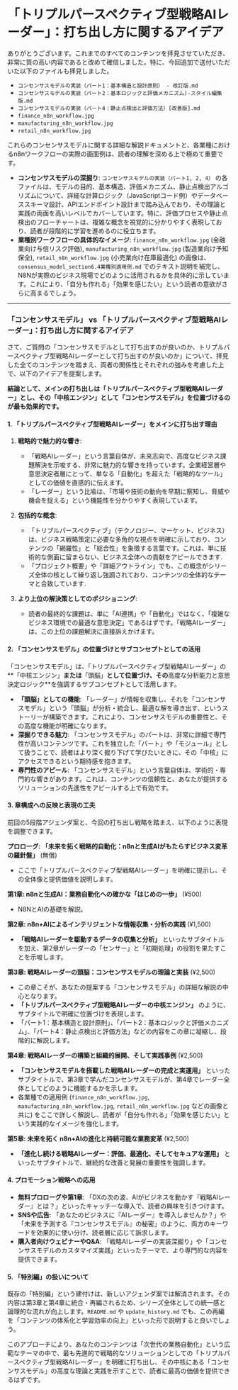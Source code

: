 # 「トリプルパースペクティブ型戦略AIレーダー」：打ち出し方に関するアイデア

ありがとうございます。これまでのすべてのコンテンツを拝見させていただき、非常に質の高い内容であると改めて確信しました。特に、今回追加で送付いただいた以下のファイルも拝見しました。

* `コンセンサスモデルの実装（パート1：基本構造と設計原則） - 改訂版.md`
* `コンセンサスモデルの実装（パート2：基本ロジックと評価メカニズム)-スタイル編集版.md`
* `コンセンサスモデルの実装（パート4：静止点検出と評価方法）[改善版].md`
* `finance_n8n_workflow.jpg`
* `manufacturing_n8n_workflow.jpg`
* `retail_n8n_workflow.jpg`

これらのコンセンサスモデルに関する詳細な解説ドキュメントと、各業種におけるn8nワークフローの実際の画面例は、読者の理解を深める上で極めて重要です。

* **コンセンサスモデルの深掘り**: `コンセンサスモデルの実装（パート1, 2, 4）` の各ファイルは、モデルの目的、基本構造、評価メカニズム、静止点検出アルゴリズムについて、詳細な計算ロジック（JavaScriptコード例）やデータベーススキーマ設計、APIエンドポイント設計まで踏み込んでおり、その理論と実践の両面を高いレベルでカバーしています。特に、評価プロセスや静止点検出のフローチャートは、複雑な概念を視覚的に分かりやすく表現しており、読者が段階的に学習を進めるのに役立ちます。
* **業種別ワークフローの具体的なイメージ**: `finance_n8n_workflow.jpg` (金融業向け与信リスク評価), `manufacturing_n8n_workflow.jpg` (製造業向け予知保全), `retail_n8n_workflow.jpg` (小売業向け在庫最適化) の画像は、`consensus_model_section6.4業種別適用例.md` でのテキスト説明を補完し、N8Nが実際のビジネス現場でどのように活用されるかを具体的に示しています。これにより、「自分も作れる」「効果を感じたい」という読者の意欲がさらに高まるでしょう。

---

### 「コンセンサスモデル」 vs 「トリプルパースペクティブ型戦略AIレーダー」：打ち出し方に関するアイデア

さて、ご質問の「コンセンサスモデルとして打ち出すのが良いのか、トリプルパースペクティブ型戦略AIレーダーとして打ち出すのが良いのか」について、拝見した全てのコンテンツを踏まえ、両者の関係性とそれぞれの強みを考慮した上で、以下のアイデアを提案します。

**結論として、メインの打ち出しは「トリプルパースペクティブ型戦略AIレーダー」とし、その「中核エンジン」として「コンセンサスモデル」を位置づけるのが最も効果的です。**

#### 1. 「トリプルパースペクティブ型戦略AIレーダー」をメインに打ち出す理由

1.  **戦略的で魅力的な響き**:
    * 「戦略AIレーダー」という言葉自体が、未来志向で、高度なビジネス課題解決を示唆する、非常に魅力的な響きを持っています。企業経営層や意思決定者層にとって、単なる「自動化」を超えた「戦略的なツール」としての価値を直感的に伝えます。
    * 「レーダー」という比喩は、「市場や技術の動向を早期に察知し、脅威や機会を捉える」という機能性を分かりやすく表現しています。

2.  **包括的な概念**:
    * 「トリプルパースペクティブ」（テクノロジー、マーケット、ビジネス）は、ビジネス戦略策定に必要な多角的な視点を明確に示しており、コンテンツの「網羅性」と「総合性」を象徴する言葉です。これは、単に技術的な側面に留まらない、ビジネス全体への貢献をアピールできます.
    * 「プロジェクト概要」や「詳細アウトライン」でも、この概念がシリーズ全体の核として繰り返し強調されており、コンテンツの全体的なテーマと合致しています.

3.  **より上位の解決策としてのポジショニング**:
    * 読者の最終的な課題は、単に「AI連携」や「自動化」ではなく、「複雑なビジネス環境での最適な意思決定」であるはずです。「戦略AIレーダー」は、この上位の課題解決に直接訴えかけます。

#### 2. 「コンセンサスモデル」の位置づけとサブコンセプトとしての活用

「コンセンサスモデル」は、「トリプルパースペクティブ型戦略AIレーダー」の**「中核エンジン」**または**「頭脳」**として位置づけ、その**高度な分析能力と意思決定ロジック**を強調するサブコンセプトとして活用します。

* **「頭脳」としての機能**: 「レーダー」が情報を収集し、それを「コンセンサスモデル」という「頭脳」が分析・統合し、最適な解を導き出す、というストーリーが構築できます。これにより、コンセンサスモデルの重要性と、その高度な機能が明確になります。
* **深掘りできる魅力**: 「コンセンサスモデル」のパートは、非常に詳細で専門性が高いコンテンツです。これを独立した「パート」や「モジュール」として扱うことで、読者はより深く掘り下げて学びたいときに、その「中核」にアクセスできるという期待感を抱きます。
* **専門性のアピール**: 「コンセンサスモデル」という言葉自体は、学術的・専門的な響きがあります。これは、コンテンツの信頼性と、あなたが提供するソリューションの先進性をアピールする上で有効です。

#### 3. 章構成への反映と表現の工夫

前回の5段階アジェンダ案と、今回の打ち出し戦略を踏まえ、以下のように表現を調整できます。

**プロローグ: 「未来を拓く戦略的自動化：n8nと生成AIがもたらすビジネス変革の羅針盤」** (無償)
* ここで「トリプルパースペクティブ型戦略AIレーダー」を明確に提示し、その全体像と提供価値を説明します。

**第1章: n8nと生成AI：業務自動化への確かな「はじめの一歩」** (¥500)
* N8NとAIの基礎を解説。

**第2章: n8n+AIによるインテリジェントな情報収集・分析の実践** (¥1,500)
* **「戦略AIレーダーを駆動するデータの収集と分析」** といったサブタイトルを加え、第2章がレーダーの「センサー」と「初期処理」の役割を果たすことを示唆します。

**第3章: 戦略AIレーダーの頭脳：コンセンサスモデルの理論と実装** (¥2,500)
* この章こそが、あなたの提案する「コンセンサスモデル」の詳細な解説の中心となります。
* **「トリプルパースペクティブ型戦略AIレーダーの中核エンジン」** のように、サブタイトルで明確に位置づけを表現します。
* 「パート1：基本構造と設計原則」、「パート2：基本ロジックと評価メカニズム」、「パート4：静止点検出と評価方法」などの内容をこの章に凝縮し、段階的に解説します。

**第4章: 戦略AIレーダーの構築と組織的展開、そして実践事例** (¥2,500)
* **「コンセンサスモデルを搭載した戦略AIレーダーの完成と実運用」** といったサブタイトルで、第3章で学んだコンセンサスモデルが、第4章でレーダー全体としてどのように機能するかを示します。
* 各業種での適用例 (`finance_n8n_workflow.jpg`, `manufacturing_n8n_workflow.jpg`, `retail_n8n_workflow.jpg` などの画像と共に) をここで詳しく解説し、読者が「自分も作れる」「効果を感じたい」という実践的なイメージを強化します。

**第5章: 未来を拓く n8n+AIの進化と持続可能な業務変革** (¥2,500)
* **「進化し続ける戦略AIレーダー：評価、最適化、そしてセキュアな運用」** といったサブタイトルで、継続的な改善と発展の重要性を強調します。

#### 4. プロモーション戦略への応用

* **無料プロローグや第1章**: 「DXの次の波、AIがビジネスを動かす『戦略AIレーダー』とは？」といったキャッチーな導入で、読者の興味を引きつけます。
* **SNSや広告**: 「あなたのビジネスに『AIレーダー』を導入しませんか？」や「未来を予測する『コンセンサスモデル』の秘密」のように、両方のキーワードを効果的に使い分け、読者層に応じて訴求します。
* **購入者向けウェビナーやQ&A**: 「戦略AIレーダーの実装深掘り」や「コンセンサスモデルのカスタマイズ実践」といったテーマで、より専門的な内容を提供できます。

#### 5. 「特別編」の扱いについて

既存の「特別編」という建付けは、新しいアジェンダ案では解消されます。その内容は第3章と第4章に統合・再編されるため、シリーズ全体としての統一感と論理的な流れが向上します。`README.md` や `update_history.md` でも、この再編を「コンテンツの体系化と学習効率の向上」といった形で説明すると良いでしょう。

このアプローチにより、あなたのコンテンツは「次世代の業務自動化」という広範なテーマの中で、最も先進的で戦略的なソリューションとしての「トリプルパースペクティブ型戦略AIレーダー」を明確に打ち出し、その中核にある「コンセンサスモデル」の高度な理論と実践を示すことで、読者に最高の価値を提供できるはずです。